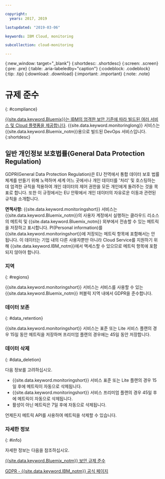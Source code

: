 ```yaml
---

copyright:
  years: 2017, 2019

lastupdated: "2019-03-06"

keywords: IBM Cloud, monitoring

subcollection: cloud-monitoring

---
```



{:new_window: target="_blank"}
{:shortdesc: .shortdesc}
{:screen: .screen}
{:pre: .pre}
{:table: .aria-labeledby="caption"}
{:codeblock: .codeblock}
{:tip: .tip}
{:download: .download}
{:important: .important}
{:note: .note}


# 규제 준수
{: #compliance}

[{{site.data.keyword.Bluemix}}는 IBM의 엄격한 보안 기준에 따라 빌드된 여러 서비스 및 Cloud 플랫폼을 제공합니다](/docs/security/compliance.html#compliance). {{site.data.keyword.monitoringlong}} 서비스는 {{site.data.keyword.Bluemix_notm}}용으로 빌드된 DevOps 서비스입니다. 
{:shortdesc}


## 일반 개인정보 보호법률(General Data Protection Regulation)

GDPR(General Data Protection Regulation)은 EU 전역에서 통합 데이터 보호 법률 체계를 만들기 위해 노력하며 세계 어느 곳에서나 개인 데이터를 '처리' 및 호스팅하는 데 엄격한 규칙을 적용하여 개인 데이터의 제어 권한을 모든 개인에게 돌려주는 것을 목표로 합니다. 또한 이 규정에서는 EU 안팎에서 개인 데이터의 자유로운 이동과 관련된 규칙을 소개합니다. 

**면책사항:** {{site.data.keyword.monitoringshort}} 서비스는 {{site.data.keyword.Bluemix_notm}}의 사용자 계정에서 실행하는 클라우드 리소스의 메트릭 및 {{site.data.keyword.Bluemix_notm}} 외부에서 전송할 수 있는 메트릭을 저장하고 표시합니다. PI(Personal information)를 {{site.data.keyword.monitoringshort}}에 저장되는 메트릭 항목에 포함해서는 안 됩니다. 이 데이터는 기업 내의 다른 사용자뿐만 아니라 Cloud Service를 지원하기 위해 {{site.data.keyword.IBM_notm}}에서 액세스할 수 있으므로 메트릭 항목에 포함되지 않아야 합니다.

### 지역
{: #regions}

{{site.data.keyword.monitoringshort}} 서비스는 서비스를 사용할 수 있는 {{site.data.keyword.Bluemix_notm}} 퍼블릭 지역 내에서 GDPR을 준수합니다.


### 데이터 보존
{: #data_retention}

{{site.data.keyword.monitoringshort}} 서비스는 표준 또는 Lite 서비스 플랜의 경우 15일 동안 메트릭을 저장하며 프리미엄 플랜의 경우에는 45일 동안 저장합니다.


### 데이터 삭제
{: #data_deletion}

다음 정보를 고려하십시오.

* {{site.data.keyword.monitoringshort}} 서비스 표준 또는 Lite 플랜의 경우 15일 후에 메트릭이 자동으로 삭제됩니다.
* {{site.data.keyword.monitoringshort}} 서비스 프리미엄 플랜의 경우 45일 후에 메트릭이 자동으로 삭제됩니다.
* 활성이 아닌 메트릭은 7일 후에 자동으로 삭제됩니다.


 언제든지 메트릭 API를 사용하여 메트릭을 삭제할 수 있습니다. 



### 자세한 정보
{: #info}

자세한 정보는 다음을 참조하십시오.

[{{site.data.keyword.Bluemix_notm}} 보안 규제 준수](/docs/security/compliance.html#compliance)

[GDPR - {{site.data.keyword.IBM_notm}} 공식 페이지](https://www.ibm.com/data-responsibility/gdpr/)




